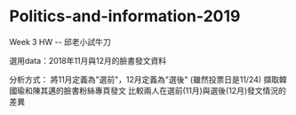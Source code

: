 ﻿# Politics-and-information-2019

Week 3 HW -- 邱老小試牛刀


選用data：2018年11月與12月的臉書發文資料

分析方式：
將11月定義為"選前"，12月定義為"選後" (雖然投票日是11/24)
擷取韓國瑜和陳其邁的臉書粉絲專頁發文
比較兩人在選前(11月)與選後(12月)發文情況的差異

